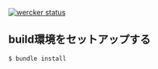 [![wercker status](https://app.wercker.com/status/00ffe257f8c2394ab05e38070a7cf502/m/master "wercker status")](https://app.wercker.com/project/bykey/00ffe257f8c2394ab05e38070a7cf502)

build環境をセットアップする
---

    $ bundle install
